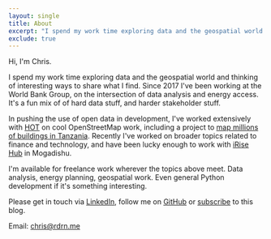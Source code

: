 ```yaml
---
layout: single
title: About
excerpt: "I spend my work time exploring data and the geospatial world and thinking of interesting ways to share what I find. Since 2017 I've been working at the World Bank Group, on the intersection of data analysis and energy access. It's a fun mix of of hard data stuff, and harder stakeholder stuff."
exclude: true
---
```


Hi, I'm Chris.

I spend my work time exploring data and the geospatial world and thinking of interesting ways to share what I find. Since 2017 I've been working at the World Bank Group, on the intersection of data analysis and energy access. It's a fun mix of of hard data stuff, and harder stakeholder stuff.

In pushing the use of open data in development, I've worked extensively with [HOT](https://www.hotosm.org/) on cool OpenStreetMap work, including a project to [map millions of buildings in Tanzania](https://www.hotosm.org/projects/mini-grids/). Recently I've worked on broader topics related to finance and technology, and have been lucky enough to work with [iRise Hub](http://irisehub.so/) in Mogadishu.

I'm available for freelance work wherever the topics above meet. Data analysis, energy planning, geospatial work. Even general Python development if it's something interesting.

Please get in touch via [LinkedIn](https://www.linkedin.com/in/chris-arderne), follow me on [GitHub](https://github.com/carderne) or [subscribe](/feed.xml) to this blog.

Email: [chris@rdrn.me](mailto:chris@rdrn.me)